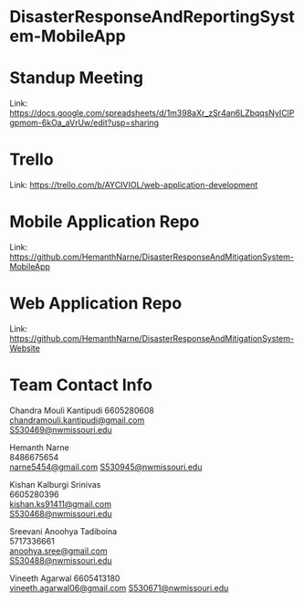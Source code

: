 # DisasterResponseAndReportingSystem-MobileApp

# Standup Meeting
Link: https://docs.google.com/spreadsheets/d/1m398aXr_zSr4an6LZbqqsNyIClPgpmom-6kOa_aVrUw/edit?usp=sharing

# Trello
Link: https://trello.com/b/AYCIVIOL/web-application-development

# Mobile Application Repo
Link: https://github.com/HemanthNarne/DisasterResponseAndMitigationSystem-MobileApp

# Web Application Repo
Link: https://github.com/HemanthNarne/DisasterResponseAndMitigationSystem-Website

# Team Contact Info

Chandra Mouli Kantipudi	
6605280608	
chandramouli.kantipudi@gmail.com	
S530469@nwmissouri.edu

Hemanth Narne	
8486675654	
narne5454@gmail.com	
S530945@nwmissouri.edu

Kishan Kalburgi Srinivas	
6605280396	
kishan.ks91411@gmail.com	
S530468@nwmissouri.edu

Sreevani Anoohya Tadiboina	
5717336661	
anoohya.sree@gmail.com	
S530488@nwmissouri.edu

Vineeth Agarwal	
6605413180	
vineeth.agarwal06@gmail.com	
S530671@nwmissouri.edu

